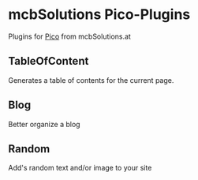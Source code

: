 # mcbSolutions Pico-Plugins

Plugins for [Pico] from mcbSolutions.at

## TableOfContent 
Generates a table of contents for the current page.

## Blog
Better organize a blog
  
##  Random
Add's random text and/or image to your site

[Pico]:(http://pico.dev7studios.com)
